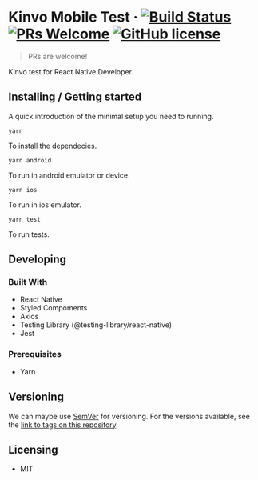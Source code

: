 # Kinvo Mobile Test &middot; [![Build Status](https://img.shields.io/travis/npm/npm/latest.svg?style=flat-square)](https://travis-ci.org/npm/npm) [![PRs Welcome](https://img.shields.io/badge/PRs-welcome-brightgreen.svg?style=flat-square)](http://makeapullrequest.com) [![GitHub license](https://img.shields.io/badge/license-MIT-blue.svg?style=flat-square)](https://github.com/your/your-project/blob/master/LICENSE)
> PRs are welcome!

Kinvo test for React Native Developer.

## Installing / Getting started

A quick introduction of the minimal setup you need to running.

```shell
yarn
```

To install the dependecies.

```shell
yarn android
```

To run in android emulator or device.

```shell
yarn ios
```

To run in ios emulator.

```shell
yarn test
```

To run tests.

## Developing

### Built With
- React Native
- Styled Compoments
- Axios
- Testing Library (@testing-library/react-native)
- Jest

### Prerequisites
- Yarn

## Versioning

We can maybe use [SemVer](http://semver.org/) for versioning. For the versions available, see the [link to tags on this repository](/tags).

## Licensing

- MIT

